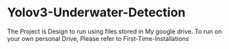 # Yolov3-Underwater-Detection

The Project is Design to run using files stored in My google drive. To run on your own personal Drive, Please refer to First-Time-Installations
